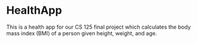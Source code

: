 # HealthApp

This is a health app for our CS 125 final project which calculates the body mass index (BMI) of a person given height, weight, and age.

